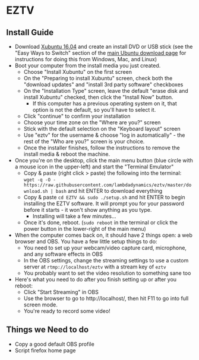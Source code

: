 # EZTV

## Install Guide

- Download [Xubuntu 16.04](https://xubuntu.org/getxubuntu/) and create an install DVD or USB stick (see the "Easy Ways to Switch" section of the [main Ubuntu download page](https://www.ubuntu.com/download/desktop) for instructions for doing this from Windows, Mac, and Linux)
- Boot your computer from the install media you just created.
  - Choose "Install Xubuntu" on the first screen
  - On the "Preparing to install Xubuntu" screen, check both the "download updates" and "install 3rd party software" checkboxes
  - On the "Installation Type" screen, leave the default "erase disk and install Xubuntu" checked, then click the "Install Now" button.
    - If this computer has a previous operating system on it, that option is not the default, so you'll have to select it.
  - Click "continue" to confirm your installation
  - Choose your time zone on the "Where are you?" screen
  - Stick with the default selection on the "Keyboard layout" screen
  - Use "eztv" for the username & choose "log in automatically" - the rest of the "Who are you?" screen is your choice.
  - Once the installer finishes, follow the instructions to remove the install media & reboot the machine.
- Once you're on the desktop, click the main menu button (blue circle with a mouse icon in the upper-left) and start the "Terminal Emulator"
  - Copy & paste (right click > paste) the following into the terminal: `wget -q -O - https://raw.githubusercontent.com/lambdadynamics/eztv/master/download.sh | bash` and hit ENTER to download everything
  - Copy & paste `cd EZTV && sudo ./setup.sh` and hit ENTER to begin installing the EZTV software.  It will prompt you for your password before it starts - it won't show anything as you type.
    - Installing will take a few minutes...
  - Once it's done, reboot. (`sudo reboot` in the terminal or click the power button in the lower-right of the main menu)
- When the computer comes back on, it should have 2 things open: a web browser and OBS. You have a few little setup things to do: 
  - You need to set up your webcam/video capture card, microphone, and any software effects in OBS
  - In the OBS settings, change the streaming settings to use a custom server at `rtmp://localhost/eztv` with a stream key of `eztv`
  - You probably want to set the video resolution to something sane too
- Here's what you need to do after you finish setting up or after you reboot:
  - Click "Start Streaming" in OBS
  - Use the browser to go to http://localhost/, then hit F11 to go into full screen mode.
  - You're ready to record some video!


## Things we Need to do
 - Copy a good default OBS profile
 - Script firefox home page
